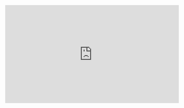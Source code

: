 <iframe width="560" height="315" src="https://www.youtube.com/embed/zbBtfXkA7js" title="YouTube video player" frameborder="0" allow="accelerometer; autoplay; clipboard-write; encrypted-media; gyroscope; picture-in-picture" allowfullscreen></iframe>
